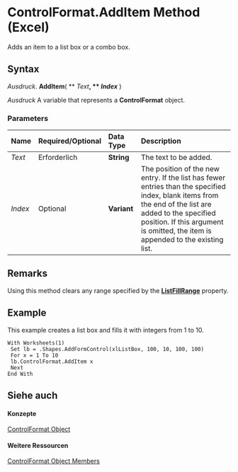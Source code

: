 
# ControlFormat.AddItem Method (Excel)

Adds an item to a list box or a combo box.


## Syntax

 _Ausdruck_. **AddItem**( ** _Text_**, ** _Index_** )

 _Ausdruck_ A variable that represents a **ControlFormat** object.


### Parameters



|**Name**|**Required/Optional**|**Data Type**|**Description**|
|:-----|:-----|:-----|:-----|
| _Text_|Erforderlich|**String**|The text to be added.|
| _Index_|Optional|**Variant**|The position of the new entry. If the list has fewer entries than the specified index, blank items from the end of the list are added to the specified position. If this argument is omitted, the item is appended to the existing list.|

## Remarks

Using this method clears any range specified by the  **[ListFillRange](1004b4a7-9315-7736-a71b-1d94d229fd7e.md)** property.


## Example

This example creates a list box and fills it with integers from 1 to 10.


```
With Worksheets(1) 
 Set lb = .Shapes.AddFormControl(xlListBox, 100, 10, 100, 100) 
 For x = 1 To 10 
 lb.ControlFormat.AddItem x 
 Next 
End With
```


## Siehe auch


#### Konzepte


[ControlFormat Object](fafc6e6b-641c-2179-0789-d86c2718b3c0.md)
#### Weitere Ressourcen


[ControlFormat Object Members](http://msdn.microsoft.com/library/a0d77b6f-e948-e12a-f65a-1633dc63efad%28Office.15%29.aspx)